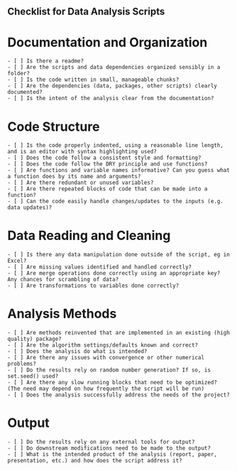 Checklist for Data Analysis Scripts
-----------------------------------

Documentation and Organization
==============================

	- [ ] Is there a readme? 
	- [ ] Are the scripts and data dependencies organized sensibly in a folder? 
	- [ ] Is the code written in small, manageable chunks? 
	- [ ] Are the dependencies (data, packages, other scripts) clearly documented? 
	- [ ] Is the intent of the analysis clear from the documentation? 

Code Structure
==============

	- [ ] Is the code properly indented, using a reasonable line length, and is an editor with syntax highlighting used?
	- [ ] Does the code follow a consistent style and formatting?
	- [ ] Does the code follow the DRY principle and use functions? 
	- [ ] Are functions and variable names informative? Can you guess what a function does by its name and arguments?
	- [ ] Are there redundant or unused variables? 
	- [ ] Are there repeated blocks of code that can be made into a function?
	- [ ] Can the code easily handle changes/updates to the inputs (e.g. data updates)? 
	
Data Reading and Cleaning
=========================

	- [ ] Is there any data manipulation done outside of the script, eg in Excel? 
	- [ ] Are missing values identified and handled correctly? 
	- [ ] Are merge operations done correctly using an appropriate key? Any chances for scrambling of data? 
	- [ ] Are transformations to variables done correctly? 

Analysis Methods
================

	- [ ] Are methods reinvented that are implemented in an existing (high quality) package?
	- [ ] Are the algorithm settings/defaults known and correct? 
	- [ ] Does the analysis do what is intended? 
	- [ ] Are there any issues with convergence or other numerical problems? 
	- [ ] Do the results rely on random number generation? If so, is set.seed() used? 
	- [ ] Are there any slow running blocks that need to be optimized? (The need may depend on how frequently the script will be run)
	- [ ] Does the analysis successfully address the needs of the project? 
	
Output
=======

	- [ ] Do the results rely on any external tools for output? 
	- [ ] Do downstream modifications need to be made to the output? 
	- [ ] What is the intended product of the analysis (report, paper, presentation, etc.) and how does the script address it? 
